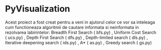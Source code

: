 # PyVisualization
Acest proiect a fost creat pentru a veni in ajutorul celor ce vor sa inteleaga cum functioneaza algoritmii de cautare informata si neinformata in rezolvarea labirintelor:
Breadth First Search ( bfs.py) ,
Uniform Cost Search ( ucs.py) ,
Depth First Search ( dfs.py) ,
Depth-limited search ( dls.py) , 
Iterative deepening search ( ids.py) ,
A* ( as.py) ,
Greedy search ( gs.py)

